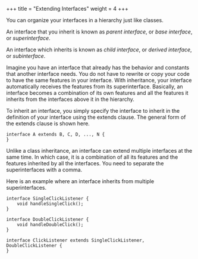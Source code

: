 +++
title = "Extending Interfaces"
weight = 4
+++

You can organize your interfaces in a hierarchy just like classes.

An interface that you inherit is known as *parent interface*, or *base interface*,
or *superinterface*.

An interface which inherits is known as *child interface*, or *derived interface*,
or *subinterface*.


Imagine you have an interface that already has the behavior and constants that
another interface needs. You do not have to rewrite or copy your code to have the
same features in your interface. With inheritance, your interface automatically
receives the features from its superinterface. Basically, an interface becomes
a combination of its own features and all the features it inherits from the
interfaces above it in the hierarchy.

To inherit an interface, you simply specify the interface to inherit in the
definition of your interface using the extends clause. The general form of the
extends clause is shown here.

```
interface A extends B, C, D, ..., N {
}
```

Unlike a class inheritance, an interface can extend multiple interfaces at the
same time. In which case, it is a combination of all its features and the
features inherited by all the interfaces. You need to separate the
superinterfaces with a comma.

Here is an example where an interface inherits from multiple superinterfaces.

```
interface SingleClickListener {
    void handleSingleClick();
}

interface DoubleClickListener {
    void handleDoubleClick();
}

interface ClickListener extends SingleClickListener, DoubleClickListener {
}
```